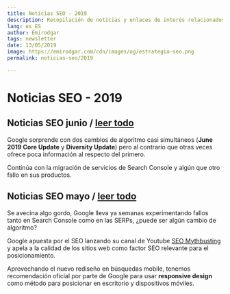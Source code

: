 ```yaml
---
title: Noticias SEO - 2019
description: Recopilación de noticias y enlaces de interés relacionados con el SEO y Marketing digital
lang: es_ES
author: Emirodgar
tags: newsletter
date: 13/05/2019
image: https://emirodgar.com/cdn/images/og/estrategia-seo.png
permalink: noticias-seo/2019

---
```


# Noticias SEO - 2019


## Noticias SEO junio / [leer todo](noticias-seo/2019/junio)
Google sorprende con dos cambios de algoritmo casi simultáneos (**June 2019 Core Update** y **Diversity Update**) pero al contrario que otras veces ofrece poca información al respecto del primero.

Continúa con la migración de servicios de Search Console y algún que otro fallo en sus productos.


## Noticias SEO mayo / [leer todo](noticias-seo/2019/mayo)

Se avecina algo gordo, Google lleva ya semanas experimentando fallos tanto en Search Console como en las SERPs, ¿puede ser algún cambio de algoritmo?

Google apuesta por el SEO lanzando su canal de Youtube [SEO Mythbusting](https://www.youtube.com/watch?v=zEEaq6F4Jio) y apela a la calidad de los sitios web como factor SEO relevante para el posicionamiento.

Aprovechando el nuevo rediseño en búsquedas mobile, tenemos recomendación oficial por parte de Google para usar **responsive design** como método para posicionar en escritorio y dispositivos móviles.


<!--stackedit_data:
eyJoaXN0b3J5IjpbLTQ2OTI1NTA4MCwxNjc4OTgyNjQ2LC0yMT
I4MDQ1Njg4LDIwMzczODI3OTEsLTI3NTA4OTAzNSwxMTQ4Mjg1
MzQ0LDY5ODU0ODEyMiwtNDc3NTMwNTczLC0xNzM0MDAxMTMyLC
0xODIzNzE0ODQsMzg3NjAxOTYwLC0xODkxMDkzMzU1LDM3MTIw
Njg1NiwxMTg2ODM0NjMyLDEzMzI0MDQwNzEsMTQ4MzYyNzIyOS
wtMTg2NTM0MDYzMSwtMTI4NTM5MTI3MSw2NTc0NDI1NzAsNjQz
MDY1MTVdfQ==
-->